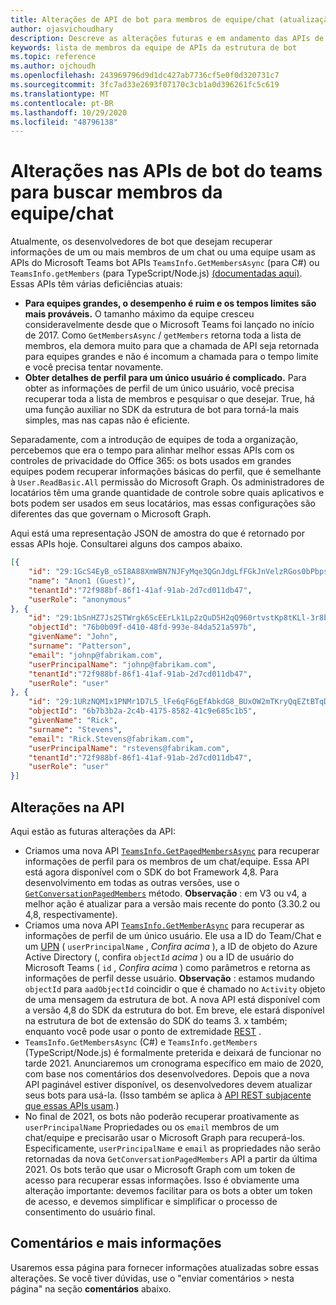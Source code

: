 ```yaml
---
title: Alterações de API de bot para membros de equipe/chat (atualização 2020)
author: ojasvichoudhary
description: Descreve as alterações futuras e em andamento das APIs de bot usadas para recuperar membros de equipes e chats
keywords: lista de membros da equipe de APIs da estrutura de bot
ms.topic: reference
ms.author: ojchoudh
ms.openlocfilehash: 243969796d9d1dc427ab7736cf5e0f0d320731c7
ms.sourcegitcommit: 3fc7ad33e2693f07170c3cb1a0d396261fc5c619
ms.translationtype: MT
ms.contentlocale: pt-BR
ms.lasthandoff: 10/29/2020
ms.locfileid: "48796138"
---
```

# <a name="changes-to-teams-bot-apis-for-fetching-teamchat-members"></a>Alterações nas APIs de bot do teams para buscar membros da equipe/chat

Atualmente, os desenvolvedores de bot que desejam recuperar informações de um ou mais membros de um chat ou uma equipe usam as APIs do Microsoft Teams bot APIs `TeamsInfo.GetMembersAsync` (para C#) ou `TeamsInfo.getMembers` (para TypeScript/Node.js) [(documentadas aqui)](https://docs.microsoft.com/microsoftteams/platform/bots/how-to/get-teams-context?tabs=dotnet#fetching-the-roster-or-user-profile). Essas APIs têm várias deficiências atuais:

* **Para equipes grandes, o desempenho é ruim e os tempos limites são mais prováveis.** O tamanho máximo da equipe cresceu consideravelmente desde que o Microsoft Teams foi lançado no início de 2017. Como `GetMembersAsync` / `getMembers` retorna toda a lista de membros, ela demora muito para que a chamada de API seja retornada para equipes grandes e não é incomum a chamada para o tempo limite e você precisa tentar novamente.
* **Obter detalhes de perfil para um único usuário é complicado.** Para obter as informações de perfil de um único usuário, você precisa recuperar toda a lista de membros e pesquisar o que desejar. True, há uma função auxiliar no SDK da estrutura de bot para torná-la mais simples, mas nas capas não é eficiente.

Separadamente, com a introdução de equipes de toda a organização, percebemos que era o tempo para alinhar melhor essas APIs com os controles de privacidade do Office 365: os bots usados em grandes equipes podem recuperar informações básicas do perfil, que é semelhante à `User.ReadBasic.All` permissão do Microsoft Graph. Os administradores de locatários têm uma grande quantidade de controle sobre quais aplicativos e bots podem ser usados em seus locatários, mas essas configurações são diferentes das que governam o Microsoft Graph.

Aqui está uma representação JSON de amostra do que é retornado por essas APIs hoje. Consultarei alguns dos campos abaixo.

```json
[{
    "id": "29:1GcS4EyB_oSI8A88XmWBN7NJFyMqe3QGnJdgLfFGkJnVelzRGos0bPbpsfJjcbAD22bmKc4GMbrY2g4JDrrA8vM06X1-cHHle4zOE6U4ttcc",
    "name": "Anon1 (Guest)",
    "tenantId":"72f988bf-86f1-41af-91ab-2d7cd011db47",
    "userRole": "anonymous"
}, {
    "id": "29:1bSnHZ7Js2STWrgk6ScEErLk1Lp2zQuD5H2qQ960rtvstKp8tKLl-3r8b6DoW0QxZimuTxk_kupZ1DBMpvIQQUAZL-PNj0EORDvRZXy8kvWk",
    "objectId": "76b0b09f-d410-48fd-993e-84da521a597b",
    "givenName": "John",
    "surname": "Patterson",
    "email": "johnp@fabrikam.com",
    "userPrincipalName": "johnp@fabrikam.com",
    "tenantId":"72f988bf-86f1-41af-91ab-2d7cd011db47",
    "userRole": "user"
}, {
    "id": "29:1URzNQM1x1PNMr1D7L5_lFe6qF6gEfAbkdG8_BUxOW2mTKryQqEZtBTqDt10-MghkzjYDuUj4KG6nvg5lFAyjOLiGJ4jzhb99WrnI7XKriCs",
    "objectId": "6b7b3b2a-2c4b-4175-8582-41c9e685c1b5",
    "givenName": "Rick",
    "surname": "Stevens",
    "email": "Rick.Stevens@fabrikam.com",
    "userPrincipalName": "rstevens@fabrikam.com",
    "tenantId":"72f988bf-86f1-41af-91ab-2d7cd011db47",
    "userRole": "user"
}]
```

## <a name="api-changes"></a>Alterações na API
Aqui estão as futuras alterações da API:

* Criamos uma nova API [`TeamsInfo.GetPagedMembersAsync`](https://docs.microsoft.com/microsoftteams/platform/bots/how-to/get-teams-context?tabs=dotnet#fetching-the-roster-or-user-profile) para recuperar informações de perfil para os membros de um chat/equipe. Essa API está agora disponível com o SDK do bot Framework 4,8. Para desenvolvimento em todas as outras versões, use o [`GetConversationPagedMembers`](https://docs.microsoft.com/dotnet/api/microsoft.bot.connector.conversationsextensions.getconversationpagedmembersasync?view=botbuilder-dotnet-stable) método. **Observação** : em V3 ou v4, a melhor ação é atualizar para a versão mais recente do ponto (3.30.2 ou 4,8, respectivamente). 
* Criamos uma nova API [`TeamsInfo.GetMemberAsync`](https://docs.microsoft.com/microsoftteams/platform/bots/how-to/get-teams-context?tabs=dotnet#get-single-member-details) para recuperar as informações de perfil de um único usuário. Ele usa a ID do Team/Chat e um [UPN](https://docs.microsoft.com/windows/win32/ad/naming-properties#userprincipalname) ( `userPrincipalName` , *Confira acima* ), a ID de objeto do Azure Active Directory (, confira `objectId` *acima* ) ou a ID de usuário do Microsoft Teams ( `id` , *Confira acima* ) como parâmetros e retorna as informações de perfil desse usuário. **Observação** : estamos mudando `objectId` para `aadObjectId` coincidir o que é chamado no `Activity` objeto de uma mensagem da estrutura de bot. A nova API está disponível com a versão 4,8 do SDK da estrutura do bot. Em breve, ele estará disponível na estrutura de bot de extensão do SDK do teams 3. x também; enquanto você pode usar o ponto de extremidade [REST](https://docs.microsoft.com/microsoftteams/platform/bots/how-to/get-teams-context?tabs=json#get-single-member-details) .
* `TeamsInfo.GetMembersAsync` (C#) e `TeamsInfo.getMembers` (TypeScript/Node.js) é formalmente preterida e deixará de funcionar no tarde 2021. Anunciaremos um cronograma específico em maio de 2020, com base nos comentários dos desenvolvedores. Depois que a nova API paginável estiver disponível, os desenvolvedores devem atualizar seus bots para usá-la. (Isso também se aplica à [API REST subjacente que essas APIs usam](https://docs.microsoft.com/microsoftteams/platform/bots/how-to/get-teams-context?tabs=json#tabpanel_CeZOj-G++Q_json).)
* No final de 2021, os bots não poderão recuperar proativamente as `userPrincipalName` Propriedades ou os `email` membros de um chat/equipe e precisarão usar o Microsoft Graph para recuperá-los. Especificamente, `userPrincipalName` e `email` as propriedades não serão retornadas da nova `GetConversationPagedMembers` API a partir da última 2021. Os bots terão que usar o Microsoft Graph com um token de acesso para recuperar essas informações. Isso é obviamente uma alteração importante: devemos facilitar para os bots a obter um token de acesso, e devemos simplificar e simplificar o processo de consentimento do usuário final.

## <a name="feedback-and-more-information"></a>Comentários e mais informações
Usaremos essa página para fornecer informações atualizadas sobre essas alterações. Se você tiver dúvidas, use o "enviar comentários > nesta página" na seção **comentários** abaixo. 

